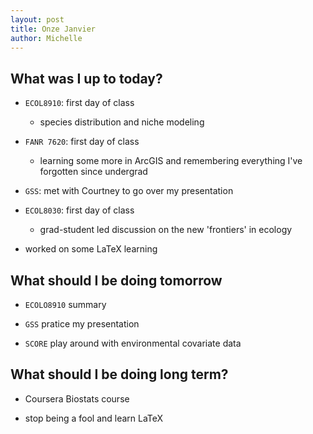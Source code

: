 ```yaml
---
layout: post
title: Onze Janvier
author: Michelle
---
```


## What was I up to today?

* `ECOL8910`: first day of class
  + species distribution and niche modeling
* `FANR 7620`: first day of class
  + learning some more in ArcGIS and remembering everything I've forgotten since undergrad
* `GSS`: met with Courtney to go over my presentation
* `ECOL8030`: first day of class
  + grad-student led discussion on the new 'frontiers' in ecology
  
* worked on some LaTeX learning


## What should I be doing tomorrow

* `ECOLO8910` summary

* `GSS` pratice my presentation

* `SCORE` play around with environmental covariate data

## What should I be doing long term?

* Coursera Biostats course

* stop being a fool and learn LaTeX

<i class="fa fa-code" style="color:pink"> </i>




